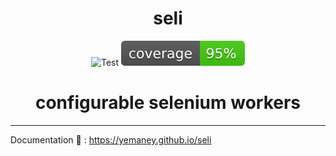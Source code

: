 <h1 align="center">
    seli
</h1>

<p align="center">
  <img  src="https://github.com/yemaney/seli/actions/workflows/test.yaml/badge.svg" alt="Test">
  <img  src="docs/docs/images/coverage.svg" alt="Coverage">
</p>

<h1 align="center">
    configurable selenium workers
</h1>

---

Documentation :memo: : https://yemaney.github.io/seli

